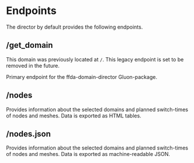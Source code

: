 # Endpoints
The director by default provides the following endpoints.

## /get_domain
This domain was previously located at `/`. This legacy endpoint is set to be removed in the future.

Primary endpoint for the ffda-domain-director Gluon-package.

## /nodes
Provides information about the selected domains and planned switch-times of nodes and meshes. Data is exported as HTML tables.

## /nodes.json
Provides information about the selected domains and planned switch-times of nodes and meshes. Data is exported as machine-readable JSON.
